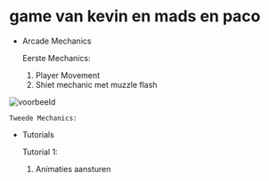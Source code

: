 # game van kevin en mads en paco



- Arcade Mechanics

    Eerste Mechanics:

    1. Player Movement
    2. Shiet mechanic met muzzle flash

![voorbeeld](Images/Animation.gif)

    Tweede Mechanics:


- Tutorials

    Tutorial 1:

    1. Animaties aansturen
    
   
    

